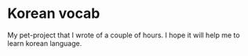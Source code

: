 # Korean vocab

My pet-project that I wrote of a couple of hours. I hope it will help me to learn korean language.
